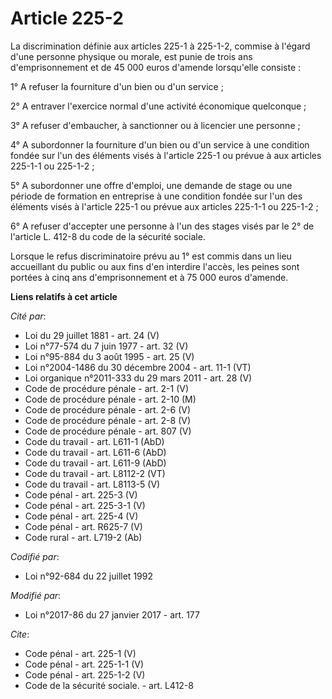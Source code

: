 # Article 225-2

La discrimination définie aux articles 225-1 à 225-1-2, commise à l'égard d'une personne physique ou morale, est punie de
trois ans d'emprisonnement et de 45 000 euros d'amende lorsqu'elle consiste : 

1° A refuser la fourniture d'un bien ou d'un service ; 

2° A entraver l'exercice normal d'une activité économique quelconque ; 

3° A refuser d'embaucher, à sanctionner ou à licencier une personne ; 

4° A subordonner la fourniture d'un bien ou d'un service à une condition fondée sur l'un des éléments visés à l'article 225-1
ou prévue à aux articles 225-1-1 ou 225-1-2 ; 

5° A subordonner une offre d'emploi, une demande de stage ou une période de formation en entreprise à une condition fondée
sur l'un des éléments visés à l'article 225-1 ou prévue aux articles 225-1-1 ou 225-1-2 ; 

6° A refuser d'accepter une personne à l'un des stages visés par le 2° de l'article L. 412-8 du code de la sécurité sociale. 

Lorsque le refus discriminatoire prévu au 1° est commis dans un lieu accueillant du public ou aux fins d'en interdire
l'accès, les peines sont portées à cinq ans d'emprisonnement et à 75 000 euros d'amende.

**Liens relatifs à cet article**

_Cité par_:

  - Loi du 29 juillet 1881 - art. 24 (V)
  - Loi n°77-574 du 7 juin 1977 - art. 32 (V)
  - Loi n°95-884 du 3 août 1995 - art. 25 (V)
  - Loi n°2004-1486 du 30 décembre 2004 - art. 11-1 (VT)
  - Loi organique n°2011-333 du 29 mars 2011 - art. 28 (V)
  - Code de procédure pénale - art. 2-1 (V)
  - Code de procédure pénale - art. 2-10 (M)
  - Code de procédure pénale - art. 2-6 (V)
  - Code de procédure pénale - art. 2-8 (V)
  - Code de procédure pénale - art. 807 (V)
  - Code du travail - art. L611-1 (AbD)
  - Code du travail - art. L611-6 (AbD)
  - Code du travail - art. L611-9 (AbD)
  - Code du travail - art. L8112-2 (VT)
  - Code du travail - art. L8113-5 (V)
  - Code pénal - art. 225-3 (V)
  - Code pénal - art. 225-3-1 (V)
  - Code pénal - art. 225-4 (V)
  - Code pénal - art. R625-7 (V)
  - Code rural - art. L719-2 (Ab)

_Codifié par_:

  - Loi n°92-684 du 22 juillet 1992

_Modifié par_:

  - Loi n°2017-86 du 27 janvier 2017 - art. 177

_Cite_:

  - Code pénal - art. 225-1 (V)
  - Code pénal - art. 225-1-1 (V)
  - Code pénal - art. 225-1-2 (V)
  - Code de la sécurité sociale. - art. L412-8
